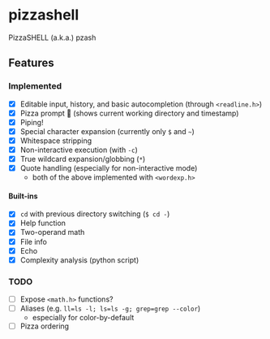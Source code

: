 # pizzashell
PizzaSHELL (a.k.a.) pzash

## Features
### Implemented
- [x] Editable input, history, and basic autocompletion (through `<readline.h>`)
- [x] Pizza prompt 🍕 (shows current working directory and timestamp)
- [x] Piping!
- [x] Special character expansion (currently only `$` and `~`)
- [x] Whitespace stripping
- [x] Non-interactive execution (with `-c`)
- [x] True wildcard expansion/globbing (`*`)
- [x] Quote handling (especially for non-interactive mode)
    - both of the above implemented with `<wordexp.h>`

#### Built-ins
  - [x] `cd` with previous directory switching (`$ cd -`)
  - [x] Help function
  - [x] Two-operand math
  - [x] File info
  - [x] Echo
  - [x] Complexity analysis (python script)

### TODO
- [ ] Expose `<math.h>` functions?
- [ ] Aliases (e.g. `ll=ls -l; ls=ls -g; grep=grep --color`)
  - especially for color-by-default
- [ ] Pizza ordering

